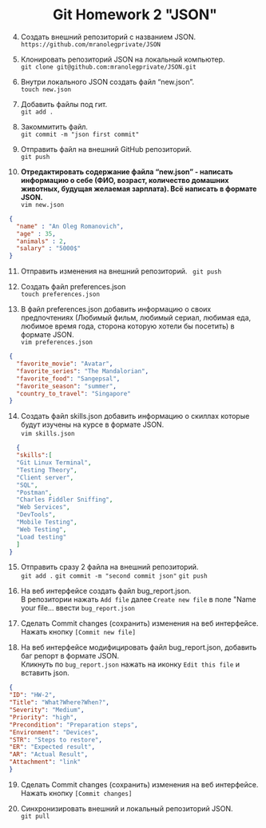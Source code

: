 <div align="center">

# Git Homework 2 "JSON"

</div>

 4.  Создать внешний репозиторий c названием JSON.  
 `https://github.com/mranolegprivate/JSON`
 
 5. Клонировать репозиторий JSON на локальный компьютер.  
 `git clone git@github.com:mranolegprivate/JSON.git `
 
 6. Внутри локального JSON создать файл “new.json”.  
 `touch new.json`
 
 7. Добавить файлы под гит.  
 `git add .`
 
 8. Закоммитить файл.  
 `git commit -m "json first commit"`
 
 9. Отправить файл на внешний GitHub репозиторий.  
 `git push`
 
 10. <b>Отредактировать содержание файла “new.json” - написать информацию о себе (ФИО, возраст, количество домашних животных, будущая желаемая зарплата). Всё написать в формате JSON.</b>  
  `vim new.json`
  
```json
{
  "name" : "An Oleg Romanovich",
  "age" : 35,
  "animals" : 2,
  "salary" : "5000$"
} 
```
 11. Отправить изменения на внешний репозиторий. 
 ` git push`
 
 12. Создать файл preferences.json  
 `touch preferences.json`
 
 13. В файл preferences.json добавить информацию о своих предпочтениях (Любимый фильм, любимый сериал, любимая еда, любимое время года, сторона которую хотели бы посетить) в формате JSON.  
 `vim preferences.json`  
 
 ```json
 {
   "favorite_movie": "Avatar",
   "favorite_series": "The Mandalorian",
   "favorite_food": "Sangepsal",
   "favorite_season": "summer",
   "country_to_travel": "Singapore"
 }
```
 14. Создать файл skills.json добавить информацию о скиллах которые будут изучены на курсе в формате JSON.  
 `vim skills.json`
 ```json
   {
   "skills":[
   "Git Linux Terminal",
   "Testing Theory", 
   "Client server", 
   "SQL", 
   "Postman", 
   "Charles Fiddler Sniffing", 
   "Web Services",     
   "DevTools", 
   "Mobile Testing", 
   "Web Testing", 
   "Load testing"
   ]
 }
 ```
 
 15. Отправить сразу 2 файла на внешний репозиторий.  
 `git add .`
 `git commit -m "second commit json"`
 `git push`
 
 16. На веб интерфейсе создать файл bug_report.json.  
 В репозитории нажать  `Add file` далее `Create new file` в поле "Name your file... ввести `bug_report.json`

 17. Сделать Commit changes (сохранить) изменения на веб интерфейсе.  
  Нажать кнопку `[Commit new file]`
 
 18. На веб интерфейсе модифицировать файл bug_report.json, добавить баг репорт в формате JSON.  
 Кликнуть по `bug_report.json` нажать на иконку `Edit this file` и вставить json.
 ```json
 {
 "ID": "HW-2",
 "Title": "What?Where?When?",
 "Severity": "Medium",
 "Priority": "high", 
 "Precondition": "Preparation steps",
 "Environment": "Devices",
 "STR": "Steps to restore",
 "ER": "Expected result",
 "AR": "Actual Result",
 "Attachment": "link"
}
 ```
 
 19. Сделать Commit changes (сохранить) изменения на веб интерфейсе.  
 Нажать кнопку `[Commit changes]`
 
 20. Синхронизировать внешний и локальный репозиторий JSON.  
 `git pull`
